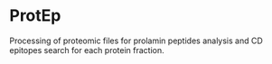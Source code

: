 # ProtEp
Processing of proteomic files for prolamin peptides analysis and CD epitopes search for each protein fraction.
